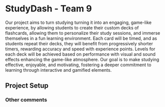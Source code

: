 # StudyDash - Team 9
Our project aims to turn studying turning it into an engaging, game-like experience, by allowing students to create their custom decks of flashcards, allowing them to personalize their study sessions, and immerse themselves in a fun learning environment. Each card will be timed, and as students repeat their decks, they will benefit from progressively shorter timers, rewarding accuracy and speed with experience points. Levels for each deck will be achieved based on performance with visual and sound effects enhancing the game-like atmosphere. Our goal is to make studying effective, enjoyable, and motivating, fostering a deeper commitment to learning through interactive and gamified elements.
## Project Setup



### Other comments

